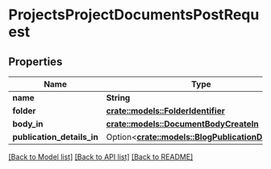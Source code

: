 # ProjectsProjectDocumentsPostRequest

## Properties

Name | Type | Description | Notes
------------ | ------------- | ------------- | -------------
**name** | **String** |  | 
**folder** | [**crate::models::FolderIdentifier**](FolderIdentifier.md) |  | 
**body_in** | [**crate::models::DocumentBodyCreateIn**](DocumentBodyCreateIn.md) |  | 
**publication_details_in** | Option<[**crate::models::BlogPublicationDetailsIn**](BlogPublicationDetailsIn.md)> |  | [optional]

[[Back to Model list]](../README.md#documentation-for-models) [[Back to API list]](../README.md#documentation-for-api-endpoints) [[Back to README]](../README.md)


